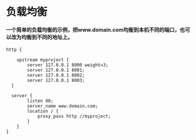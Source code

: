 # 负载均衡

#### 一个简单的负载均衡的示例，把www.domain.com均衡到本机不同的端口，也可以改为均衡到不同的地址上。

```nginx
http {
  
    upstream myproject {
        server 127.0.0.1 8000 weight=3;
        server 127.0.0.1 8001;
        server 127.0.0.1 8002;
        server 127.0.0.1 8003;
  }

  server {
        listen 80;
        server_name www.domain.com;
        location / {
            proxy_pass http //myproject;
        }
    }
}
```

